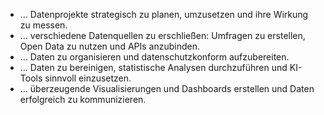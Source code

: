 - … Datenprojekte strategisch zu planen, umzusetzen und ihre Wirkung zu messen.
- … verschiedene Datenquellen zu erschließen: Umfragen zu erstellen, Open Data zu nutzen und APIs anzubinden.
- … Daten zu organisieren und datenschutzkonform aufzubereiten.
- … Daten zu bereinigen, statistische Analysen durchzuführen und KI-Tools sinnvoll einzusetzen.
- … überzeugende Visualisierungen und Dashboards erstellen und Daten erfolgreich zu kommunizieren.
